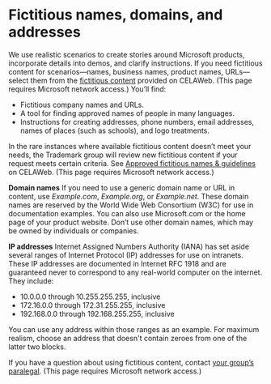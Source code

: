 ﻿# Fictitious names, domains, and addresses

We
use realistic scenarios to create stories around Microsoft
products, incorporate details into demos, and clarify instructions.
If you need fictitious content for scenarios—names, business
names, product names, URLs—select them from the [fictitious content](https://microsoft.sharepoint.com/sites/LCAWeb/Home/Copyrights-Trademarks-and-Patents/Trademarks/Fictitious-Names) provided on CELAWeb. (This page requires Microsoft network access.) You’ll find:

  - Fictitious company names and URLs.
  - A tool for finding approved names of people in many languages.
  - Instructions
    for creating addresses, phone numbers, email addresses, names of
    places (such as schools), and logo treatments.

In
the rare instances where available fictitious content doesn’t meet
your needs, the Trademark group will review new fictitious
content if your request meets certain criteria. See [Approved fictitious names & guidelines](https://microsoft.sharepoint.com/sites/LCAWeb/Home/Copyrights-Trademarks-and-Patents/Trademarks/Fictitious-Names) on CELAWeb. (This page requires Microsoft network access.)

**Domain names** If you need to use a generic domain name or URL in content, use *Example.com*, *Example.org*, or *Example.net*.
These domain names are reserved by the World Wide Web Consortium
(W3C) for use in documentation examples. You can also use
Microsoft.com or the home page of your product website. Don’t use
other domain names, which may be owned by individuals or companies.

**IP addresses** Internet
Assigned Numbers Authority (IANA) has set aside several ranges of
Internet Protocol (IP) addresses for use on intranets. These IP
addresses are documented in Internet RFC 1918 and are guaranteed never
to correspond to any real-world computer on the internet. They include:

  - 10.0.0.0 through 10.255.255.255, inclusive 
  - 172.16.0.0 through 172.31.255.255, inclusive 
  - 192.168.0.0 through 192.168.255.255, inclusive 

You
can use any address within those ranges as an example.
For maximum realism, choose an address that doesn't contain
zeroes from one of the latter two blocks.

If you have a question about using fictitious content, contact [your group’s paralegal](https://microsoft.sharepoint.com/sites/lcaweb/Pages/Applications/LegalContact.aspx). (This page requires Microsoft network access.)
